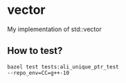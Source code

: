 # vector

My implementation of std::vector

## How to test?

<code><pre>bazel test tests:ali_unique_ptr_test --repo_env=CC=g++-10</pre><code>
